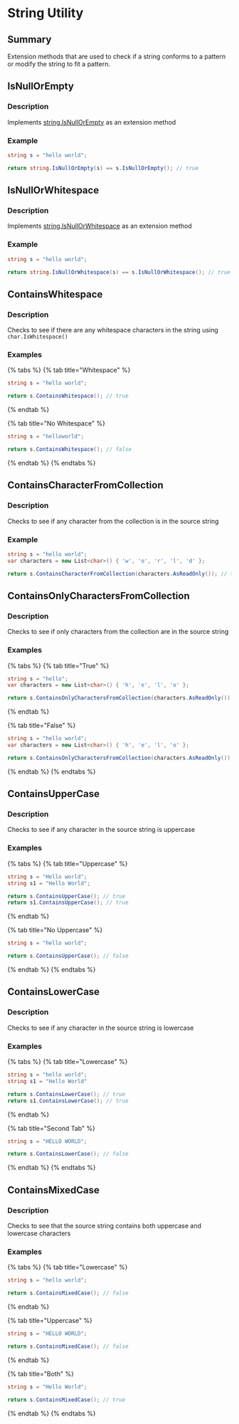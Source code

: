 # String Utility

## Summary

Extension methods that are used to check if a string conforms to a pattern or modify the string to fit a pattern.

## IsNullOrEmpty

### Description

Implements [string.IsNullOrEmpty](https://learn.microsoft.com/en-us/dotnet/api/system.string.isnullorempty?view=net-7.0) as an extension method

### Example

```csharp
string s = "hello world";

return string.IsNullOrEmpty(s) == s.IsNullOrEmpty(); // true
```

## IsNullOrWhitespace

### Description

Implements [string.IsNullOrWhitespace](https://learn.microsoft.com/en-us/dotnet/api/system.string.isnullorwhitespace?view=net-7.0) as an extension method

### Example

```csharp
string s = "hello world";

return string.IsNullOrWhitespace(s) == s.IsNullOrWhitespace(); // true
```

## ContainsWhitespace

### Description

Checks to see if there are any whitespace characters in the string using `char.IsWhitespace()`

### Examples

{% tabs %}
{% tab title="Whitespace" %}
```csharp
string s = "hello world";

return s.ContainsWhitespace(); // true
```
{% endtab %}

{% tab title="No Whitespace" %}
```csharp
string s = "helloworld";

return s.ContainsWhitespace(); // false
```
{% endtab %}
{% endtabs %}

## ContainsCharacterFromCollection

### Description

Checks to see if any character from the collection is in the source string

### Example

```csharp
string s = "hello world";
var characters = new List<char>() { 'w', 'o', 'r', 'l', 'd' };

return s.ContainsCharacterFromCollection(characters.AsReadOnly()); // true
```

## ContainsOnlyCharactersFromCollection

### Description

Checks to see if only characters from the collection are in the source string

### Examples

{% tabs %}
{% tab title="True" %}
```csharp
string s = "hello";
var characters = new List<char>() { 'h', 'e', 'l', 'o' };

return s.ContainsOnlyCharactersFromCollection(characters.AsReadOnly()); // true
```
{% endtab %}

{% tab title="False" %}
```csharp
string s = "hello world";
var characters = new List<char>() { 'h', 'e', 'l', 'o' };

return s.ContainsOnlyCharactersFromCollection(characters.AsReadOnly()); // false
```
{% endtab %}
{% endtabs %}

## ContainsUpperCase

### Description

Checks to see if any character in the source string is uppercase

### Examples

{% tabs %}
{% tab title="Uppercase" %}
```csharp
string s = "Hello world";
string s1 = "Hello World";

return s.ContainsUpperCase(); // true
return s1.ContainsUpperCase(); // true
```
{% endtab %}

{% tab title="No Uppercase" %}
```csharp
string s = "hello world";

return s.ContainsUpperCase(); // false
```
{% endtab %}
{% endtabs %}

## ContainsLowerCase

### Description

Checks to see if any character in the source string is lowercase

### Examples

{% tabs %}
{% tab title="Lowercase" %}
```csharp
string s = "hello world";
string s1 = "Hello World"

return s.ContainsLowerCase(); // true
return s1.ContainsLowerCase(); // true
```
{% endtab %}

{% tab title="Second Tab" %}
```csharp
string s = "HELLO WORLD";

return s.ContainsLowerCase(); // false
```
{% endtab %}
{% endtabs %}

## ContainsMixedCase

### Description

Checks to see that the source string contains both uppercase and lowercase characters

### Examples

{% tabs %}
{% tab title="Lowercase" %}
```csharp
string s = "hello world";

return s.ContainsMixedCase(); // false
```
{% endtab %}

{% tab title="Uppercase" %}
```csharp
string s = "HELLO WORLD";

return s.ContainsMixedCase(); // false
```
{% endtab %}

{% tab title="Both" %}
```csharp
string s = "Hello World";

return s.ContainsMixedCase(); // true
```
{% endtab %}
{% endtabs %}
